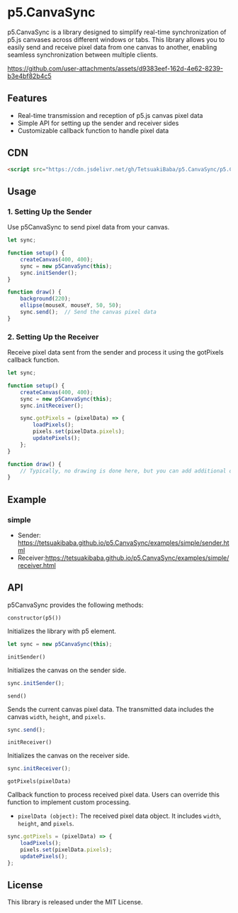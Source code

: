 # p5.CanvaSync
p5.CanvaSync is a library designed to simplify real-time synchronization of p5.js canvases across different windows or tabs. This library allows you to easily send and receive pixel data from one canvas to another, enabling seamless synchronization between multiple clients.

https://github.com/user-attachments/assets/d9383eef-162d-4e62-8239-b3e4bf82b4c5


## Features
* Real-time transmission and reception of p5.js canvas pixel data
* Simple API for setting up the sender and receiver sides
* Customizable callback function to handle pixel data

## CDN
```html
<script src="https://cdn.jsdelivr.net/gh/TetsuakiBaba/p5.CanvaSync/p5.CanvaSync.js"></script>
```

## Usage
### 1. Setting Up the Sender
Use p5CanvaSync to send pixel data from your canvas.
```javascript
let sync;

function setup() {
    createCanvas(400, 400);
    sync = new p5CanvaSync(this);
    sync.initSender();
}

function draw() {
    background(220);
    ellipse(mouseX, mouseY, 50, 50);
    sync.send();  // Send the canvas pixel data
}
```

### 2. Setting Up the Receiver
Receive pixel data sent from the sender and process it using the gotPixels callback function.

```javascript
let sync;

function setup() {
    createCanvas(400, 400);
    sync = new p5CanvaSync(this);
    sync.initReceiver();

    sync.gotPixels = (pixelData) => {
        loadPixels();
        pixels.set(pixelData.pixels);
        updatePixels();
    };
}

function draw() {
    // Typically, no drawing is done here, but you can add additional operations if needed
}
```

## Example
### simple
 * Sender: https://tetsuakibaba.github.io/p5.CanvaSync/examples/simple/sender.html
 * Receiver:https://tetsuakibaba.github.io/p5.CanvaSync/examples/simple/receiver.html

## API
p5CanvaSync provides the following methods:

`constructor(p5())`

Initializes the library with p5 element.
```javascript
let sync = new p5CanvaSync(this);
```

`initSender()`

Initializes the canvas on the sender side.
```javascript
sync.initSender();
```

`send()`

Sends the current canvas pixel data. The transmitted data includes the canvas `width`, `height`, and `pixels`.
```javascript
sync.send();
```

`initReceiver()`

Initializes the canvas on the receiver side.
```javascript
sync.initReceiver();
```

`gotPixels(pixelData)`

Callback function to process received pixel data. Users can override this function to implement custom processing.
  * `pixelData (object):` The received pixel data object. It includes `width`, `height`, and `pixels`.
```javascript
sync.gotPixels = (pixelData) => {
    loadPixels();
    pixels.set(pixelData.pixels);
    updatePixels();
};
```


## License
This library is released under the MIT License.
